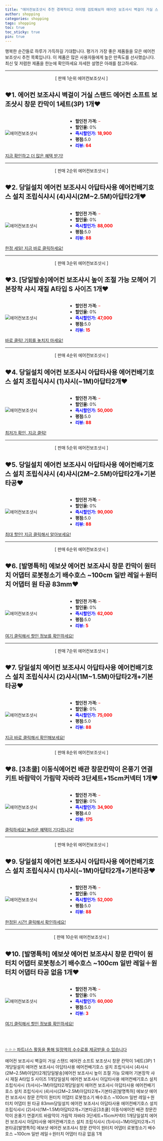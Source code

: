 ```yaml
---
title: "에어컨보조샷시 추천 경제적이고 아이템 검토해보자 에어컨 보조샤시 벽걸이 거실 스탠드"
author: shopping
categories: shopping
tags: shopping
toc: true
toc_sticky: true
pin: true
---
```

행복한 순간들로 하루가 가득하길 기대합니다. 평가가 가장 좋은 제품들을 모은 에어컨보조샷시 추천 목록입니다. 이 제품은 많은 사용자들에게 높은 만족도를 선사했습니다. 최신 및 저렴한 제품을 한눈에 확인하세요 자세한 설명은 아래를 참고하세요.

---
<p class="toplist" style="margin: 0 auto; display: block; width: fit-content;">[ 판매 1순위 에어컨보조샷시 ]</p>

<h2><strong>❤️1. 에어컨 보조샤시 벽걸이 거실 스탠드 에어컨 소프트 보조샷시 창문 칸막이 1세트(3P) 1개❤️</strong></h2>

<div style="display: flex; align-items: center;">
    <div style="flex: 0.4;">
        <img src="https://thumbnail8.coupangcdn.com/thumbnails/remote/230x230ex/image/vendor_inventory/49da/834260fe037a25b8addb6df9a3782e180fb46b16a7492ccdcc2b59e7019f.jpg" alt="에어컨보조샷시" style="max-width: 100%;">
    </div>
    <div style="flex: 0.6; margin-left: 10px;">
        <ul>
            <li><strong>할인전 가격:</strong> <del style="color: red;">-</del></li>
            <li><strong>할인율:</strong> 0%</li>
            <li><span style='color:blue'><strong>즉시할인가:</strong></span> <span style='color:red'><strong>18,900</strong></span></li>
            <li><strong>평점:</strong>5.0</li>
            <li><span style='color:blue'><strong>리뷰:</strong></span> <span style='color:red'><strong>64</strong></span></li>
        </ul>
    </div>
</div>
<div class="center">
    <a href="https://William4Davisa.github.io?lptag=AF9450613&subid=githubio&pageKey=7710847147&traceid=V0-153&itemId=20669312958&vendorItemId=86267294784" class="myButton">
        지금 확인하고 더 많은 혜택 받기!
    </a>
</div>


---
<p class="toplist" style="margin: 0 auto; display: block; width: fit-content;">[ 판매 2순위 에어컨보조샷시 ]</p>

<h2><strong>❤️2. 당일설치 에어컨 보조샤시 아답타사용 에어컨배기호스 설치 조립식샤시 (4)샤시(2M~2.5M)아답타2개❤️</strong></h2>

<div style="display: flex; align-items: center;">
    <div style="flex: 0.4;">
        <img src="https://thumbnail8.coupangcdn.com/thumbnails/remote/230x230ex/image/vendor_inventory/2c4e/c44c86c0b7e2971ee876ab6cc8a91c4ab0ffdb7a9d0ae4e142f7311fd951.jpg" alt="에어컨보조샷시" style="max-width: 100%;">
    </div>
    <div style="flex: 0.6; margin-left: 10px;">
        <ul>
            <li><strong>할인전 가격:</strong> <del style="color: red;">-</del></li>
            <li><strong>할인율:</strong> 0%</li>
            <li><span style='color:blue'><strong>즉시할인가:</strong></span> <span style='color:red'><strong>88,000</strong></span></li>
            <li><strong>평점:</strong>5.0</li>
            <li><span style='color:blue'><strong>리뷰:</strong></span> <span style='color:red'><strong>88</strong></span></li>
        </ul>
    </div>
</div>
<div class="center">
    <a href="https://William4Davisa.github.io?lptag=AF9450613&subid=githubio&pageKey=1319553936&traceid=V0-153&itemId=2339715901&vendorItemId=70336310682" class="myButton">
        한정 세일! 지금 바로 클릭하세요!
    </a>
</div>


---
<p class="toplist" style="margin: 0 auto; display: block; width: fit-content;">[ 판매 3순위 에어컨보조샷시 ]</p>

<h2><strong>❤️3. [당일발송]에어컨 보조샤시 높이 조절 가능 모헤어 기본장착 샤시 재질 A타입 S 사이즈 1개❤️</strong></h2>

<div style="display: flex; align-items: center;">
    <div style="flex: 0.4;">
        <img src="https://thumbnail6.coupangcdn.com/thumbnails/remote/230x230ex/image/vendor_inventory/4b4b/955f78ac1c16d786218d35440a46fafbf6990a2807d1f7be35a94ee217b1.jpg" alt="에어컨보조샷시" style="max-width: 100%;">
    </div>
    <div style="flex: 0.6; margin-left: 10px;">
        <ul>
            <li><strong>할인전 가격:</strong> <del style="color: red;">-</del></li>
            <li><strong>할인율:</strong> 0%</li>
            <li><span style='color:blue'><strong>즉시할인가:</strong></span> <span style='color:red'><strong>47,000</strong></span></li>
            <li><strong>평점:</strong>5.0</li>
            <li><span style='color:blue'><strong>리뷰:</strong></span> <span style='color:red'><strong>15</strong></span></li>
        </ul>
    </div>
</div>
<div class="center">
    <a href="https://William4Davisa.github.io?lptag=AF9450613&subid=githubio&pageKey=7405252447&traceid=V0-153&itemId=19175466183&vendorItemId=85891423398" class="myButton">
        바로 클릭! 기회를 놓치지 마세요!
    </a>
</div>


---
<p class="toplist" style="margin: 0 auto; display: block; width: fit-content;">[ 판매 4순위 에어컨보조샷시 ]</p>

<h2><strong>❤️4. 당일설치 에어컨 보조샤시 아답타사용 에어컨배기호스 설치 조립식샤시 (1)샤시(~1M)아답타2개❤️</strong></h2>

<div style="display: flex; align-items: center;">
    <div style="flex: 0.4;">
        <img src="https://thumbnail8.coupangcdn.com/thumbnails/remote/230x230ex/image/vendor_inventory/2c4e/c44c86c0b7e2971ee876ab6cc8a91c4ab0ffdb7a9d0ae4e142f7311fd951.jpg" alt="에어컨보조샷시" style="max-width: 100%;">
    </div>
    <div style="flex: 0.6; margin-left: 10px;">
        <ul>
            <li><strong>할인전 가격:</strong> <del style="color: red;">-</del></li>
            <li><strong>할인율:</strong> 0%</li>
            <li><span style='color:blue'><strong>즉시할인가:</strong></span> <span style='color:red'><strong>50,000</strong></span></li>
            <li><strong>평점:</strong>5.0</li>
            <li><span style='color:blue'><strong>리뷰:</strong></span> <span style='color:red'><strong>88</strong></span></li>
        </ul>
    </div>
</div>
<div class="center">
    <a href="https://William4Davisa.github.io?lptag=AF9450613&subid=githubio&pageKey=1319553936&traceid=V0-153&itemId=2339715895&vendorItemId=70336310651" class="myButton">
        최저가 확인, 지금 클릭!
    </a>
</div>


---
<p class="toplist" style="margin: 0 auto; display: block; width: fit-content;">[ 판매 5순위 에어컨보조샷시 ]</p>

<h2><strong>❤️5. 당일설치 에어컨 보조샤시 아답타사용 에어컨배기호스 설치 조립식샤시 (4)샤시(2M~2.5M)아답타2개+기본타공❤️</strong></h2>

<div style="display: flex; align-items: center;">
    <div style="flex: 0.4;">
        <img src="https://thumbnail8.coupangcdn.com/thumbnails/remote/230x230ex/image/vendor_inventory/2c4e/c44c86c0b7e2971ee876ab6cc8a91c4ab0ffdb7a9d0ae4e142f7311fd951.jpg" alt="에어컨보조샷시" style="max-width: 100%;">
    </div>
    <div style="flex: 0.6; margin-left: 10px;">
        <ul>
            <li><strong>할인전 가격:</strong> <del style="color: red;">-</del></li>
            <li><strong>할인율:</strong> 0%</li>
            <li><span style='color:blue'><strong>즉시할인가:</strong></span> <span style='color:red'><strong>90,000</strong></span></li>
            <li><strong>평점:</strong>5.0</li>
            <li><span style='color:blue'><strong>리뷰:</strong></span> <span style='color:red'><strong>88</strong></span></li>
        </ul>
    </div>
</div>
<div class="center">
    <a href="https://William4Davisa.github.io?lptag=AF9450613&subid=githubio&pageKey=1319553936&traceid=V0-153&itemId=2339715902&vendorItemId=70336310688" class="myButton">
        최대 할인! 지금 클릭해서 알아보세요!
    </a>
</div>


---
<p class="toplist" style="margin: 0 auto; display: block; width: fit-content;">[ 판매 6순위 에어컨보조샷시 ]</p>

<h2><strong>❤️6. [발명특허] 에보샷 에어컨 보조샤시 창문 칸막이 원터치 어댑터 로봇청소기 배수호스 ~100cm 일반 레일＋원터치 어댑터 원 타공 83mm❤️</strong></h2>

<div style="display: flex; align-items: center;">
    <div style="flex: 0.4;">
        <img src="https://thumbnail10.coupangcdn.com/thumbnails/remote/230x230ex/image/vendor_inventory/7c7d/f0afe1ea0a2f9b1b5d5bce07389ca96e2c3156316c62d14f40898df31b40.jpg" alt="에어컨보조샷시" style="max-width: 100%;">
    </div>
    <div style="flex: 0.6; margin-left: 10px;">
        <ul>
            <li><strong>할인전 가격:</strong> <del style="color: red;">-</del></li>
            <li><strong>할인율:</strong> 0%</li>
            <li><span style='color:blue'><strong>즉시할인가:</strong></span> <span style='color:red'><strong>62,000</strong></span></li>
            <li><strong>평점:</strong>5.0</li>
            <li><span style='color:blue'><strong>리뷰:</strong></span> <span style='color:red'><strong>5</strong></span></li>
        </ul>
    </div>
</div>
<div class="center">
    <a href="https://William4Davisa.github.io?lptag=AF9450613&subid=githubio&pageKey=8147400230&traceid=V0-153&itemId=23171152909&vendorItemId=86691188860" class="myButton">
        여기 클릭해서 할인 정보를 확인하세요!
    </a>
</div>


---
<p class="toplist" style="margin: 0 auto; display: block; width: fit-content;">[ 판매 7순위 에어컨보조샷시 ]</p>

<h2><strong>❤️7. 당일설치 에어컨 보조샤시 아답타사용 에어컨배기호스 설치 조립식샤시 (2)샤시(1M~1.5M)아답타2개+기본타공❤️</strong></h2>

<div style="display: flex; align-items: center;">
    <div style="flex: 0.4;">
        <img src="https://thumbnail8.coupangcdn.com/thumbnails/remote/230x230ex/image/vendor_inventory/2c4e/c44c86c0b7e2971ee876ab6cc8a91c4ab0ffdb7a9d0ae4e142f7311fd951.jpg" alt="에어컨보조샷시" style="max-width: 100%;">
    </div>
    <div style="flex: 0.6; margin-left: 10px;">
        <ul>
            <li><strong>할인전 가격:</strong> <del style="color: red;">-</del></li>
            <li><strong>할인율:</strong> 0%</li>
            <li><span style='color:blue'><strong>즉시할인가:</strong></span> <span style='color:red'><strong>75,000</strong></span></li>
            <li><strong>평점:</strong>5.0</li>
            <li><span style='color:blue'><strong>리뷰:</strong></span> <span style='color:red'><strong>88</strong></span></li>
        </ul>
    </div>
</div>
<div class="center">
    <a href="https://William4Davisa.github.io?lptag=AF9450613&subid=githubio&pageKey=1319553936&traceid=V0-153&itemId=2339715898&vendorItemId=70336310666" class="myButton">
        지금 바로 클릭해서 확인해보세요!
    </a>
</div>


---
<p class="toplist" style="margin: 0 auto; display: block; width: fit-content;">[ 판매 8순위 에어컨보조샷시 ]</p>

<h2><strong>❤️8. [3초쿨] 이동식에어컨 배관 창문칸막이 온풍기 연결키트 바람막이 가림막 자바라 3단세트+15cm커넥터 1개❤️</strong></h2>

<div style="display: flex; align-items: center;">
    <div style="flex: 0.4;">
        <img src="https://thumbnail6.coupangcdn.com/thumbnails/remote/230x230ex/image/vendor_inventory/c315/07e2a841e5533e41e3e1f209398f883aacce4f2cb00e25ec15db5c735ca1.jpg" alt="에어컨보조샷시" style="max-width: 100%;">
    </div>
    <div style="flex: 0.6; margin-left: 10px;">
        <ul>
            <li><strong>할인전 가격:</strong> <del style="color: red;">-</del></li>
            <li><strong>할인율:</strong> 0%</li>
            <li><span style='color:blue'><strong>즉시할인가:</strong></span> <span style='color:red'><strong>34,900</strong></span></li>
            <li><strong>평점:</strong>4.0</li>
            <li><span style='color:blue'><strong>리뷰:</strong></span> <span style='color:red'><strong>175</strong></span></li>
        </ul>
    </div>
</div>
<div class="center">
    <a href="https://William4Davisa.github.io?lptag=AF9450613&subid=githubio&pageKey=6335192085&traceid=V0-153&itemId=13264947515&vendorItemId=80522606960" class="myButton">
        클릭하세요! 놀라운 혜택이 기다립니다!
    </a>
</div>


---
<p class="toplist" style="margin: 0 auto; display: block; width: fit-content;">[ 판매 9순위 에어컨보조샷시 ]</p>

<h2><strong>❤️9. 당일설치 에어컨 보조샤시 아답타사용 에어컨배기호스 설치 조립식샤시 (1)샤시(~1M)아답타2개+기본타공❤️</strong></h2>

<div style="display: flex; align-items: center;">
    <div style="flex: 0.4;">
        <img src="https://thumbnail8.coupangcdn.com/thumbnails/remote/230x230ex/image/vendor_inventory/2c4e/c44c86c0b7e2971ee876ab6cc8a91c4ab0ffdb7a9d0ae4e142f7311fd951.jpg" alt="에어컨보조샷시" style="max-width: 100%;">
    </div>
    <div style="flex: 0.6; margin-left: 10px;">
        <ul>
            <li><strong>할인전 가격:</strong> <del style="color: red;">-</del></li>
            <li><strong>할인율:</strong> 0%</li>
            <li><span style='color:blue'><strong>즉시할인가:</strong></span> <span style='color:red'><strong>52,000</strong></span></li>
            <li><strong>평점:</strong>5.0</li>
            <li><span style='color:blue'><strong>리뷰:</strong></span> <span style='color:red'><strong>88</strong></span></li>
        </ul>
    </div>
</div>
<div class="center">
    <a href="https://William4Davisa.github.io?lptag=AF9450613&subid=githubio&pageKey=1319553936&traceid=V0-153&itemId=2339715896&vendorItemId=70336310656" class="myButton">
        한정된 시간! 클릭해서 확인하세요!
    </a>
</div>


---
<p class="toplist" style="margin: 0 auto; display: block; width: fit-content;">[ 판매 10순위 에어컨보조샷시 ]</p>

<h2><strong>❤️10. [발명특허] 에보샷 에어컨 보조샤시 창문 칸막이 원터치 어댑터 로봇청소기 배수호스 ~100cm 일반 레일＋원터치 어댑터 타공 없음 1개❤️</strong></h2>

<div style="display: flex; align-items: center;">
    <div style="flex: 0.4;">
        <img src="https://thumbnail10.coupangcdn.com/thumbnails/remote/230x230ex/image/vendor_inventory/7c7d/f0afe1ea0a2f9b1b5d5bce07389ca96e2c3156316c62d14f40898df31b40.jpg" alt="에어컨보조샷시" style="max-width: 100%;">
    </div>
    <div style="flex: 0.6; margin-left: 10px;">
        <ul>
            <li><strong>할인전 가격:</strong> <del style="color: red;">-</del></li>
            <li><strong>할인율:</strong> 0%</li>
            <li><span style='color:blue'><strong>즉시할인가:</strong></span> <span style='color:red'><strong>60,000</strong></span></li>
            <li><strong>평점:</strong>5.0</li>
            <li><span style='color:blue'><strong>리뷰:</strong></span> <span style='color:red'><strong>3</strong></span></li>
        </ul>
    </div>
</div>
<div class="center">
    <a href="https://William4Davisa.github.io?lptag=AF9450613&subid=githubio&pageKey=7489948747&traceid=V0-153&itemId=19583694854&vendorItemId=86691189583" class="myButton">
        여기 클릭해서 할인 정보를 확인하세요!
    </a>
</div>

<br><br><br>[💦 💦 💦 파트너스 활동을 통해 일정액의 수수료를 제공받을 수 있습니다](https://link.coupang.com/a/bcpT2c)<br><br>에어컨 보조샤시 벽걸이 거실 스탠드 에어컨 소프트 보조샷시 창문 칸막이 1세트(3P) 1개당일설치 에어컨 보조샤시 아답타사용 에어컨배기호스 설치 조립식샤시 (4)샤시(2M~2.5M)아답타2개[당일발송]에어컨 보조샤시 높이 조절 가능 모헤어 기본장착 샤시 재질 A타입 S 사이즈 1개당일설치 에어컨 보조샤시 아답타사용 에어컨배기호스 설치 조립식샤시 (1)샤시(~1M)아답타2개당일설치 에어컨 보조샤시 아답타사용 에어컨배기호스 설치 조립식샤시 (4)샤시(2M~2.5M)아답타2개+기본타공[발명특허] 에보샷 에어컨 보조샤시 창문 칸막이 원터치 어댑터 로봇청소기 배수호스 ~100cm 일반 레일＋원터치 어댑터 원 타공 83mm당일설치 에어컨 보조샤시 아답타사용 에어컨배기호스 설치 조립식샤시 (2)샤시(1M~1.5M)아답타2개+기본타공[3초쿨] 이동식에어컨 배관 창문칸막이 온풍기 연결키트 바람막이 가림막 자바라 3단세트+15cm커넥터 1개당일설치 에어컨 보조샤시 아답타사용 에어컨배기호스 설치 조립식샤시 (1)샤시(~1M)아답타2개+기본타공[발명특허] 에보샷 에어컨 보조샤시 창문 칸막이 원터치 어댑터 로봇청소기 배수호스 ~100cm 일반 레일＋원터치 어댑터 타공 없음 1개